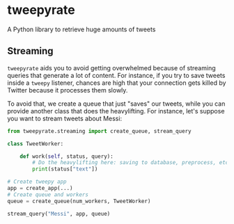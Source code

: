 # tweepyrate
A Python library to retrieve huge amounts of tweets


## Streaming

`tweepyrate` aids you to avoid getting overwhelmed because of streaming queries that generate a lot of content. For instance, if you try to save tweets inside a `tweepy` listener, chances are high that your connection gets killed by Twitter because it processes them slowly.

To avoid that, we create a queue that just "saves" our tweets, while you can provide another class that does the heavylifting. For instance, let's suppose you want to stream tweets about Messi:

```python
from tweepyrate.streaming import create_queue, stream_query

class TweetWorker:

    def work(self, status, query):
        # Do the heavylifting here: saving to database, preprocess, etc
        print(status["text"])

# Create tweepy app
app = create_app(...)
# Create queue and workers
queue = create_queue(num_workers, TweetWorker)

stream_query("Messi", app, queue)
```
